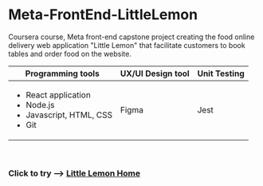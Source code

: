 # Meta-FrontEnd-LittleLemon
Coursera course, Meta front-end capstone project creating the food online delivery web application "Little Lemon" that facilitate customers to book tables and order food on the website.

|Programming tools|UX/UI Design tool|Unit Testing|
|---              |---              |---         |
|<ul><li>React application</li><li>Node.js</li><li>Javascript, HTML, CSS</li><li>Git</li></ul>|Figma|Jest|

<br>

### Click to try --> [Little Lemon Home](https://sumittabungsud.github.io/meta-frontend-littlelemon/)

